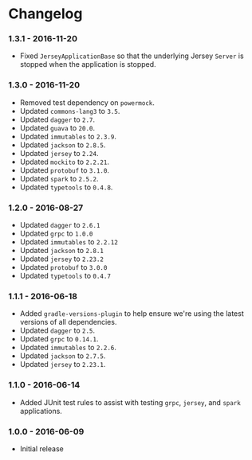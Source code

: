 # Changelog

### 1.3.1 - 2016-11-20

- Fixed `JerseyApplicationBase` so that the underlying Jersey `Server` is stopped when the application is stopped.

### 1.3.0 - 2016-11-20

- Removed test dependency on `powermock`.
- Updated `commons-lang3` to `3.5`.
- Updated `dagger` to `2.7`.
- Updated `guava` to `20.0`.
- Updated `immutables` to `2.3.9`.
- Updated `jackson` to `2.8.5`.
- Updated `jersey` to `2.24`.
- Updated `mockito` to `2.2.21`.
- Updated `protobuf` to `3.1.0`.
- Updated `spark` to `2.5.2`.
- Updated `typetools` to `0.4.8`.

### 1.2.0 - 2016-08-27

- Updated `dagger` to `2.6.1`
- Updated `grpc` to `1.0.0`
- Updated `immutables` to `2.2.12`
- Updated `jackson` to `2.8.1`
- Updated `jersey` to `2.23.2`
- Updated `protobuf` to `3.0.0`
- Updated `typetools` to `0.4.7`

### 1.1.1 - 2016-06-18

- Added `gradle-versions-plugin` to help ensure we're using the latest versions of all dependencies.
- Updated `dagger` to `2.5`.
- Updated `grpc` to `0.14.1`.
- Updated `immutables` to `2.2.6`.
- Updated `jackson` to `2.7.5`.
- Updated `jersey` to `2.23.1`.

### 1.1.0 - 2016-06-14

- Added JUnit test rules to assist with testing `grpc`, `jersey`, and `spark` applications.

### 1.0.0 - 2016-06-09

- Initial release
